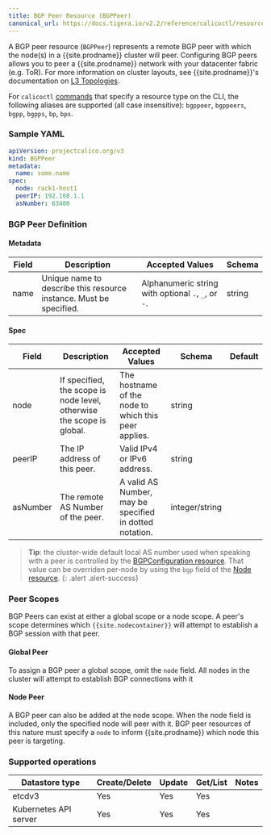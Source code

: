 ```yaml
---
title: BGP Peer Resource (BGPPeer)
canonical_url: https://docs.tigera.io/v2.2/reference/calicoctl/resources/bgppeer
---
```


A BGP peer resource (`BGPPeer`) represents a remote BGP peer with
which the node(s) in a {{site.prodname}} cluster will peer.
Configuring BGP peers allows you to peer a {{site.prodname}} network
with your datacenter fabric (e.g. ToR). For more
information on cluster layouts, see {{site.prodname}}'s documentation on
[L3 Topologies]({{site.baseurl}}/{{page.version}}/reference/private-cloud/l3-interconnect-fabric).

For `calicoctl` [commands]({{site.baseurl}}/{{page.version}}/reference/calicoctl/commands/) that specify a resource type on the CLI, the following
aliases are supported (all case insensitive): `bgppeer`, `bgppeers`, `bgpp`, `bgpps`, `bp`, `bps`.

### Sample YAML

```yaml
apiVersion: projectcalico.org/v3
kind: BGPPeer
metadata:
  name: some.name
spec:
  node: rack1-host1
  peerIP: 192.168.1.1
  asNumber: 63400
```

### BGP Peer Definition

#### Metadata

| Field       | Description                 | Accepted Values   | Schema |
|-------------|-----------------------------|-------------------|--------|
| name     | Unique name to describe this resource instance. Must be specified.| Alphanumeric string with optional `.`, `_`, or `-`. | string |

#### Spec

| Field       | Description                 | Accepted Values   | Schema | Default    |
|-------------|-----------------------------|-------------------|--------|------------|
| node     | If specified, the scope is node level, otherwise the scope is global. | The hostname of the node to which this peer applies. | string | |
| peerIP   | The IP address of this peer. | Valid IPv4 or IPv6 address.  | string | |
| asNumber | The remote AS Number of the peer. | A valid AS Number, may be specified in dotted notation. | integer/string | |

> **Tip**: the cluster-wide default local AS number used when speaking with a peer is controlled by the
> [BGPConfiguration resource](./bgpconfig).  That value can be overriden per-node by using the `bgp` field of
> the [Node resource](./node).
{: .alert .alert-success}

### Peer Scopes

BGP Peers can exist at either a global scope or a node scope. A peer's scope
determines which `{{site.nodecontainer}}` will attempt to establish a BGP session with that peer.

#### Global Peer

To assign a BGP peer a global scope, omit the `node` field. All nodes in
the cluster will attempt to establish BGP connections with it

#### Node Peer

A BGP peer can also be added at the node scope. When the node field is included, only the specified node
will peer with it. BGP peer resources of this nature must specify a `node` to inform {{site.prodname}} which node
this peer is targeting.

### Supported operations

| Datastore type        | Create/Delete | Update | Get/List | Notes
|-----------------------|---------------|--------|----------|------
| etcdv3                | Yes           | Yes    | Yes      |
| Kubernetes API server | Yes           | Yes    | Yes      |
